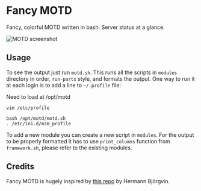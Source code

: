 # Fancy MOTD

Fancy, colorful MOTD written in bash. Server status at a glance.

![MOTD screenshot](readme-img.png)

## Usage
To see the output just run `motd.sh`. This runs all the scripts in `modules`
directory in order, `run-parts` style, and formats the output. One way to run
it at each login is to add a line to `~/.profile` file:

Need to load at /opt/motd

```
vim /etc/profile

bash /opt/motd/motd.sh
. /etc/ini.d/msm_profile
```

To add a new module you can create a new script in `modules`. For the output to
be properly formatted it has to use `print_columns` function from
`framework.sh`, please refer to the existing modules.

## Credits
Fancy MOTD is hugely inspired by [this repo](https://github.com/HermannBjorgvin/MOTD) by Hermann Björgvin.
